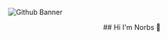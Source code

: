 ![Github Banner](https://github.com/user-attachments/assets/2ab9f023-43b1-4d27-b8c8-9a1a5e55a98d)
<p align="center">
 ## Hi I'm Norbs 👋
</p>

<!--
**Norezy/Norezy** is a ✨ _special_ ✨ repository because its `README.md` (this file) appears on your GitHub profile.

Here are some ideas to get you started:

- 🔭 I’m currently working on ...
- 🌱 I’m currently learning ...
- 👯 I’m looking to collaborate on ...
- 🤔 I’m looking for help with ...
- 💬 Ask me about ...
- 📫 How to reach me: ...
- 😄 Pronouns: ...
- ⚡ Fun fact: ...
-->

